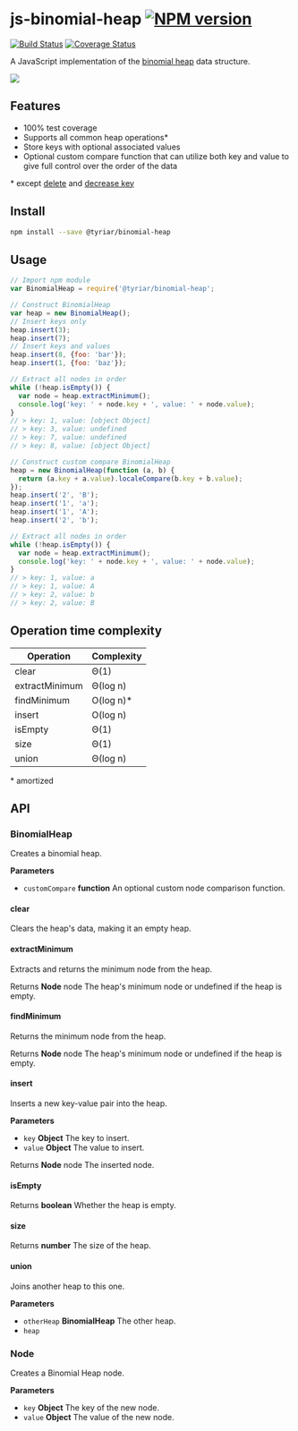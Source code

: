 # js-binomial-heap  [![NPM version](https://img.shields.io/npm/v/@tyriar/binomial-heap.svg?style=flat)](https://www.npmjs.org/package/@tyriar/binomial-heap)

[![Build Status](http://img.shields.io/travis/Tyriar/js-binomial-heap.svg?style=flat)](http://travis-ci.org/Tyriar/js-binomial-heap) [![Coverage Status](https://img.shields.io/coveralls/Tyriar/js-binomial-heap.svg?branch=master&service=github)](https://coveralls.io/github/Tyriar/js-binomial-heap?branch=master)

A JavaScript implementation of the [binomial heap](http://www.growingwiththeweb.com/2014/01/binomial-heap.html) data structure.

![](http://www.growingwiththeweb.com/images/2014/01/19/binomial-heap.svg)

## Features

- 100% test coverage
- Supports all common heap operations\*
- Store keys with optional associated values
- Optional custom compare function that can utilize both key and value to give full control over the order of the data

\* except [delete](https://github.com/Tyriar/js-binomial-heap/issues/5) and [decrease key](https://github.com/Tyriar/js-binomial-heap/issues/6)

## Install

```bash
npm install --save @tyriar/binomial-heap
```

## Usage

```javascript
// Import npm module
var BinomialHeap = require('@tyriar/binomial-heap';

// Construct BinomialHeap
var heap = new BinomialHeap();
// Insert keys only
heap.insert(3);
heap.insert(7);
// Insert keys and values
heap.insert(8, {foo: 'bar'});
heap.insert(1, {foo: 'baz'});

// Extract all nodes in order
while (!heap.isEmpty()) {
  var node = heap.extractMinimum();
  console.log('key: ' + node.key + ', value: ' + node.value);
}
// > key: 1, value: [object Object]
// > key: 3, value: undefined
// > key: 7, value: undefined
// > key: 8, value: [object Object]

// Construct custom compare BinomialHeap
heap = new BinomialHeap(function (a, b) {
  return (a.key + a.value).localeCompare(b.key + b.value);
});
heap.insert('2', 'B');
heap.insert('1', 'a');
heap.insert('1', 'A');
heap.insert('2', 'b');

// Extract all nodes in order
while (!heap.isEmpty()) {
  var node = heap.extractMinimum();
  console.log('key: ' + node.key + ', value: ' + node.value);
}
// > key: 1, value: a
// > key: 1, value: A
// > key: 2, value: b
// > key: 2, value: B
```

## Operation time complexity

| Operation      | Complexity |
| -------------- | ---------- |
| clear          | Θ(1)       |
| extractMinimum | Θ(log n)   |
| findMinimum    | O(log n)\* |
| insert         | O(log n)   |
| isEmpty        | Θ(1)       |
| size           | Θ(1)       |
| union          | Θ(log n)   |

\* amortized

## API

### BinomialHeap

Creates a binomial heap.

**Parameters**

-   `customCompare` **function** An optional custom node comparison
    function.

#### clear

Clears the heap's data, making it an empty heap.

#### extractMinimum

Extracts and returns the minimum node from the heap.

Returns **Node** node The heap's minimum node or undefined if the heap is
empty.

#### findMinimum

Returns the minimum node from the heap.

Returns **Node** node The heap's minimum node or undefined if the heap is
empty.

#### insert

Inserts a new key-value pair into the heap.

**Parameters**

-   `key` **Object** The key to insert.
-   `value` **Object** The value to insert.

Returns **Node** node The inserted node.

#### isEmpty

Returns **boolean** Whether the heap is empty.

#### size

Returns **number** The size of the heap.

#### union

Joins another heap to this one.

**Parameters**

-   `otherHeap` **BinomialHeap** The other heap.
-   `heap`  

### Node

Creates a Binomial Heap node.

**Parameters**

-   `key` **Object** The key of the new node.
-   `value` **Object** The value of the new node.
